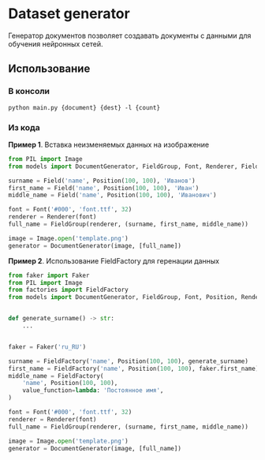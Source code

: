 # Dataset generator

Генератор документов позволяет создавать документы с данными для обучения нейронных сетей.

## Использование

### В консоли

    python main.py {document} {dest} -l {count}

### Из кода

**Пример 1**. Вставка неизменяемых данных на изображение

```python
from PIL import Image
from models import DocumentGenerator, FieldGroup, Font, Renderer, Field, Position

surname = Field('name', Position(100, 100), 'Иванов')
first_name = Field('name', Position(100, 100), 'Иван')
middle_name = Field('name', Position(100, 100), 'Иванович')

font = Font('#000', 'font.ttf', 32)
renderer = Renderer(font)
full_name = FieldGroup(renderer, (surname, first_name, middle_name))

image = Image.open('template.png')
generator = DocumentGenerator(image, [full_name])
```

**Пример 2**. Использование FieldFactory для геренации данных

```python
from faker import Faker
from PIL import Image
from factories import FieldFactory
from models import DocumentGenerator, FieldGroup, Font, Position, Renderer


def generate_surname() -> str:
    ...


faker = Faker('ru_RU')

surname = FieldFactory('name', Position(100, 100), generate_surname)
first_name = FieldFactory('name', Position(100, 100), faker.first_name)
middle_name = FieldFactory(
    'name', Position(100, 100),
    value_function=lambda: 'Постоянное имя',
)

font = Font('#000', 'font.ttf', 32)
renderer = Renderer(font)
full_name = FieldGroup(renderer, (surname, first_name, middle_name))

image = Image.open('template.png')
generator = DocumentGenerator(image, [full_name])
```
